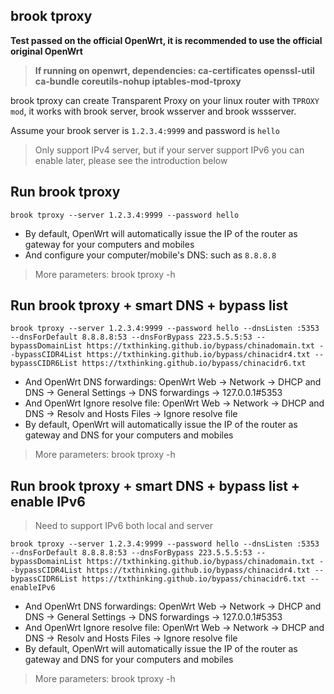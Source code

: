 ## brook tproxy

**Test passed on the official OpenWrt, it is recommended to use the official original OpenWrt**

> **If running on openwrt, dependencies: ca-certificates openssl-util ca-bundle coreutils-nohup iptables-mod-tproxy**

brook tproxy can create Transparent Proxy on your linux router with `TPROXY mod`, it works with brook server, brook wsserver and brook wssserver.

Assume your brook server is `1.2.3.4:9999` and password is `hello`

> Only support IPv4 server, but if your server support IPv6 you can enable later, please see the introduction below

## Run brook tproxy

```
brook tproxy --server 1.2.3.4:9999 --password hello
```

* By default, OpenWrt will automatically issue the IP of the router as gateway for your computers and mobiles
* And configure your computer/mobile's DNS: such as `8.8.8.8`

> More parameters: brook tproxy -h

## Run brook tproxy + smart DNS + bypass list

```
brook tproxy --server 1.2.3.4:9999 --password hello --dnsListen :5353 --dnsForDefault 8.8.8.8:53 --dnsForBypass 223.5.5.5:53 --bypassDomainList https://txthinking.github.io/bypass/chinadomain.txt --bypassCIDR4List https://txthinking.github.io/bypass/chinacidr4.txt --bypassCIDR6List https://txthinking.github.io/bypass/chinacidr6.txt
```

* And OpenWrt DNS forwardings: OpenWrt Web -> Network -> DHCP and DNS -> General Settings -> DNS forwardings -> 127.0.0.1#5353
* And OpenWrt Ignore resolve file: OpenWrt Web -> Network -> DHCP and DNS -> Resolv and Hosts Files -> Ignore resolve file
* By default, OpenWrt will automatically issue the IP of the router as gateway and DNS for your computers and mobiles

> More parameters: brook tproxy -h

## Run brook tproxy + smart DNS + bypass list + enable IPv6

> Need to support IPv6 both local and server

```
brook tproxy --server 1.2.3.4:9999 --password hello --dnsListen :5353 --dnsForDefault 8.8.8.8:53 --dnsForBypass 223.5.5.5:53 --bypassDomainList https://txthinking.github.io/bypass/chinadomain.txt --bypassCIDR4List https://txthinking.github.io/bypass/chinacidr4.txt --bypassCIDR6List https://txthinking.github.io/bypass/chinacidr6.txt --enableIPv6
```

* And OpenWrt DNS forwardings: OpenWrt Web -> Network -> DHCP and DNS -> General Settings -> DNS forwardings -> 127.0.0.1#5353
* And OpenWrt Ignore resolve file: OpenWrt Web -> Network -> DHCP and DNS -> Resolv and Hosts Files -> Ignore resolve file
* By default, OpenWrt will automatically issue the IP of the router as gateway and DNS for your computers and mobiles

> More parameters: brook tproxy -h
